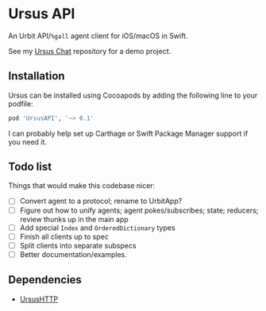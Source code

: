 # Ursus API

An Urbit API/`%gall` agent client for iOS/macOS in Swift.

See my [Ursus Chat](https://github.com/dclelland/UrsusChat) repository for a demo project.

## Installation

Ursus can be installed using Cocoapods by adding the following line to your podfile:

```ruby
pod 'UrsusAPI', '~> 0.1'
```

I can probably help set up Carthage or Swift Package Manager support if you need it.

## Todo list

Things that would make this codebase nicer:

- [ ] Convert agent to a protocol; rename to UrbitApp?
- [ ] Figure out how to unify agents; agent pokes/subscribes; state; reducers; review thunks up in the main app
- [ ] Add special `Index` and `OrderedDictionary` types
- [ ] Finish all clients up to spec 
- [ ] Split clients into separate subspecs
- [ ] Better documentation/examples.

## Dependencies

- [UrsusHTTP](https://github.com/dclelland/UrsusHTTP)
